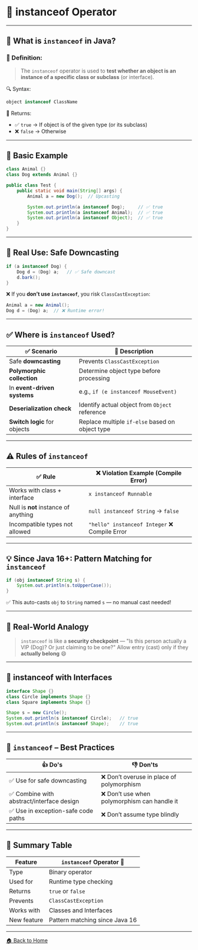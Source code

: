# 🧩 instanceof Operator

---

## 🧠 What is `instanceof` in Java?

### 📌 Definition:

> The `instanceof` operator is used to **test whether an object is an instance of a specific class or subclass** (or interface).

🔍 Syntax:

```java
object instanceof ClassName
```

🧠 Returns:

* ✅ `true` → If object is of the given type (or its subclass)
* ❌ `false` → Otherwise

---

## 🧪 Basic Example

```java
class Animal {}
class Dog extends Animal {}

public class Test {
    public static void main(String[] args) {
        Animal a = new Dog();  // Upcasting

        System.out.println(a instanceof Dog);     // ✅ true
        System.out.println(a instanceof Animal);  // ✅ true
        System.out.println(a instanceof Object);  // ✅ true
    }
}
```

---

## 🔄 Real Use: Safe Downcasting

```java
if (a instanceof Dog) {
    Dog d = (Dog) a;   // ✅ Safe downcast
    d.bark();
}
```

❌ If you **don’t use `instanceof`**, you risk `ClassCastException`:

```java
Animal a = new Animal();
Dog d = (Dog) a;  // ❌ Runtime error!
```

---

## ✅ Where is `instanceof` Used?

| ✅ Scenario                   | 📘 Description                                  |
| ---------------------------- | ----------------------------------------------- |
| Safe **downcasting**         | Prevents `ClassCastException`                   |
| **Polymorphic collection**   | Determine object type before processing         |
| In **event-driven systems**  | e.g., `if (e instanceof MouseEvent)`            |
| **Deserialization check**    | Identify actual object from `Object` reference  |
| **Switch logic** for objects | Replace multiple `if-else` based on object type |

---

## ⚠️ Rules of `instanceof`

| ✅ Rule                               | ❌ Violation Example (Compile Error)          |
| ------------------------------------ | -------------------------------------------- |
| Works with class + interface         | `x instanceof Runnable`                      |
| Null is **not** instance of anything | `null instanceof String` → `false`           |
| Incompatible types not allowed       | `"hello" instanceof Integer` ❌ Compile Error |

---

## 💡 Since Java 16+: Pattern Matching for `instanceof`

```java
if (obj instanceof String s) {
    System.out.println(s.toUpperCase());
}
```

✅ This auto-casts `obj` to `String` named `s` — no manual cast needed!

---

## 🧱 Real-World Analogy

> `instanceof` is like a **security checkpoint** —
> "Is this person actually a VIP (Dog)? Or just claiming to be one?"
> Allow entry (cast) only if they **actually belong** 😄

---

## 🧩 instanceof with Interfaces

```java
interface Shape {}
class Circle implements Shape {}
class Square implements Shape {}

Shape s = new Circle();
System.out.println(s instanceof Circle);   // true
System.out.println(s instanceof Shape);    // true
```

---

## 🚨 `instanceof` – Best Practices

| 👍 Do's                                  | 👎 Don'ts                                   |
| ---------------------------------------- | ------------------------------------------- |
| ✅ Use for safe downcasting               | ❌ Don’t overuse in place of polymorphism    |
| ✅ Combine with abstract/interface design | ❌ Don’t use when polymorphism can handle it |
| ✅ Use in exception-safe code paths       | ❌ Don’t assume type blindly                 |

---

## 🏁 Summary Table

| Feature     | `instanceof` Operator 🔎       |
| ----------- | ------------------------------ |
| Type        | Binary operator                |
| Used for    | Runtime type checking          |
| Returns     | `true` or `false`              |
| Prevents    | `ClassCastException`           |
| Works with  | Classes and Interfaces         |
| New feature | Pattern matching since Java 16 |

---

[🏠 Back to Home](../../README.md)